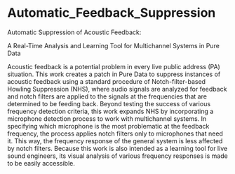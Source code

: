 # Automatic_Feedback_Suppression

Automatic Suppression of Acoustic Feedback:

A Real-Time Analysis and Learning Tool for Multichannel Systems in Pure Data


Acoustic feedback is a potential problem in every live public address (PA) situation. This work creates a patch in Pure Data to suppress instances of acoustic feedback using a standard procedure of Notch-filter-based Howling Suppression (NHS), where audio signals are analyzed for feedback and notch filters are applied to the signals at the frequencies that are determined to be feeding back. Beyond testing the success of various frequency detection criteria, this work expands NHS by incorporating a microphone detection process to work with multichannel systems. In specifying which microphone is the most problematic at the feedback frequency, the process applies notch filters only to microphones that need it. This way, the frequency response of the general system is less affected by notch filters. Because this work is also intended as a learning tool for live sound engineers, its visual analysis of various frequency responses is made to be easily accessible. 
